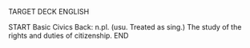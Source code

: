 TARGET DECK
ENGLISH

START
Basic
Civics
Back: n.pl. (usu. Treated as sing.) The study of the rights and duties of citizenship.
END
